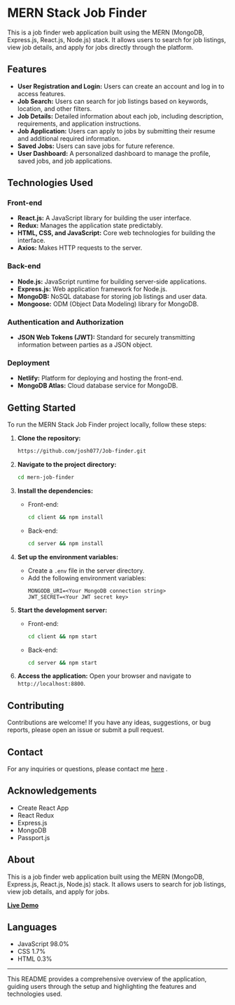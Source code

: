 # MERN Stack Job Finder

This is a job finder web application built using the MERN (MongoDB, Express.js, React.js, Node.js) stack. It allows users to search for job listings, view job details, and apply for jobs directly through the platform.

## Features

- **User Registration and Login:** Users can create an account and log in to access features.
- **Job Search:** Users can search for job listings based on keywords, location, and other filters.
- **Job Details:** Detailed information about each job, including description, requirements, and application instructions.
- **Job Application:** Users can apply to jobs by submitting their resume and additional required information.
- **Saved Jobs:** Users can save jobs for future reference.
- **User Dashboard:** A personalized dashboard to manage the profile, saved jobs, and job applications.

## Technologies Used

### Front-end
- **React.js:** A JavaScript library for building the user interface.
- **Redux:** Manages the application state predictably.
- **HTML, CSS, and JavaScript:** Core web technologies for building the interface.
- **Axios:** Makes HTTP requests to the server.

### Back-end
- **Node.js:** JavaScript runtime for building server-side applications.
- **Express.js:** Web application framework for Node.js.
- **MongoDB:** NoSQL database for storing job listings and user data.
- **Mongoose:** ODM (Object Data Modeling) library for MongoDB.

### Authentication and Authorization
- **JSON Web Tokens (JWT):** Standard for securely transmitting information between parties as a JSON object.

### Deployment
- **Netlify:** Platform for deploying and hosting the front-end.
- **MongoDB Atlas:** Cloud database service for MongoDB.

## Getting Started

To run the MERN Stack Job Finder project locally, follow these steps:

1. **Clone the repository:**
   ```bash
   https://github.com/josh077/Job-finder.git
   ```
   
2. **Navigate to the project directory:**
   ```bash
   cd mern-job-finder
   ```

3. **Install the dependencies:**
   - Front-end:
     ```bash
     cd client && npm install
     ```
   - Back-end:
     ```bash
     cd server && npm install
     ```

4. **Set up the environment variables:**
   - Create a `.env` file in the server directory.
   - Add the following environment variables:
     ```plaintext
     MONGODB_URI=<Your MongoDB connection string>
     JWT_SECRET=<Your JWT secret key>
     ```

5. **Start the development server:**
   - Front-end:
     ```bash
     cd client && npm start
     ```
   - Back-end:
     ```bash
     cd server && npm start
     ```

6. **Access the application:**
   Open your browser and navigate to `http://localhost:8800`.

## Contributing

Contributions are welcome! If you have any ideas, suggestions, or bug reports, please open an issue or submit a pull request.

## Contact

For any inquiries or questions, please contact me <a href="mailto:joshuabunty27@gmail.com">here</a>
.

## Acknowledgements

- Create React App
- React Redux
- Express.js
- MongoDB
- Passport.js

## About

This is a job finder web application built using the MERN (MongoDB, Express.js, React.js, Node.js) stack. It allows users to search for job listings, view job details, and apply for jobs.

**[Live Demo]((https://glittering-souffle-8e3568.netlify.app/about-us))**


## Languages

- JavaScript 98.0%
- CSS 1.7%
- HTML 0.3%

---

This README provides a comprehensive overview of the application, guiding users through the setup and highlighting the features and technologies used.
